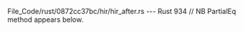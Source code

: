 File_Code/rust/0872cc37bc/hir/hir_after.rs --- Rust
934 // NB PartialEq method appears below.                                                                                                                      

